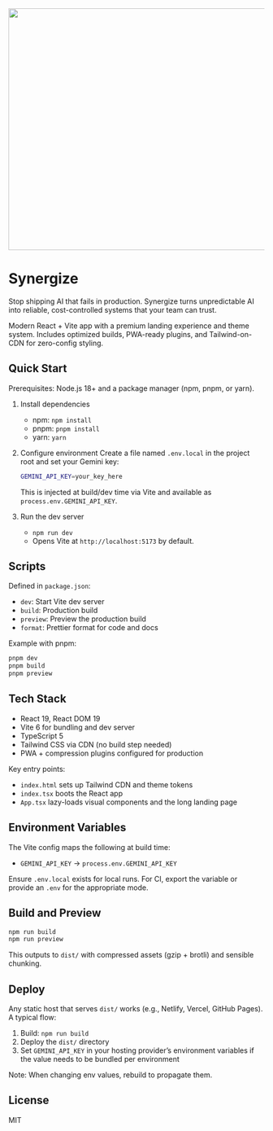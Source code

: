 <div align="center">
<img width="1200" height="475" alt="GHBanner" src="https://github.com/user-attachments/assets/0aa67016-6eaf-458a-adb2-6e31a0763ed6" />
</div>

# Synergize

Stop shipping AI that fails in production. Synergize turns unpredictable AI into reliable, cost-controlled systems that your team can trust.

Modern React + Vite app with a premium landing experience and theme system. Includes optimized builds, PWA-ready plugins, and Tailwind-on-CDN for zero-config styling.

## Quick Start

Prerequisites: Node.js 18+ and a package manager (npm, pnpm, or yarn).

1. Install dependencies
   - npm: `npm install`
   - pnpm: `pnpm install`
   - yarn: `yarn`

2. Configure environment
   Create a file named `.env.local` in the project root and set your Gemini key:

   ```bash
   GEMINI_API_KEY=your_key_here
   ```

   This is injected at build/dev time via Vite and available as `process.env.GEMINI_API_KEY`.

3. Run the dev server
   - `npm run dev`
   - Opens Vite at `http://localhost:5173` by default.

## Scripts

Defined in `package.json`:

- `dev`: Start Vite dev server
- `build`: Production build
- `preview`: Preview the production build
- `format`: Prettier format for code and docs

Example with pnpm:

```bash
pnpm dev
pnpm build
pnpm preview
```

## Tech Stack

- React 19, React DOM 19
- Vite 6 for bundling and dev server
- TypeScript 5
- Tailwind CSS via CDN (no build step needed)
- PWA + compression plugins configured for production

Key entry points:

- `index.html` sets up Tailwind CDN and theme tokens
- `index.tsx` boots the React app
- `App.tsx` lazy-loads visual components and the long landing page

## Environment Variables

The Vite config maps the following at build time:

- `GEMINI_API_KEY` → `process.env.GEMINI_API_KEY`

Ensure `.env.local` exists for local runs. For CI, export the variable or provide an `.env` for the appropriate mode.

## Build and Preview

```bash
npm run build
npm run preview
```

This outputs to `dist/` with compressed assets (gzip + brotli) and sensible chunking.

## Deploy

Any static host that serves `dist/` works (e.g., Netlify, Vercel, GitHub Pages). A typical flow:

1. Build: `npm run build`
2. Deploy the `dist/` directory
3. Set `GEMINI_API_KEY` in your hosting provider’s environment variables if the value needs to be bundled per environment

Note: When changing env values, rebuild to propagate them.

## License

MIT
